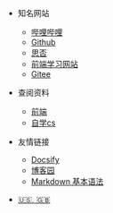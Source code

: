 <!-- _navbar.md -->

* 知名网站
  * [哔哩哔哩](https://www.bilibili.com/)
  * [Github](https://github.com/hearbeatl)
  * [思否](https://segmentfault.com/)
  * [前端学习网站](https://developer.mozilla.org/zh-CN/docs/Web/HTML)
  * [Gitee](https://gitee.com/)
  
* 查阅资料
  * [前端](https://www.w3school.com.cn/)
  * [自学cs](https://csdiy.wiki/)

* 友情链接
  * [Docsify](https://docsify.js.org/#/)
  * [博客园](https://www.cnblogs.com/)
  * [Markdown 基本语法](https://markdown.com.cn/basic-syntax/)


* [:us:, :uk:](/)

